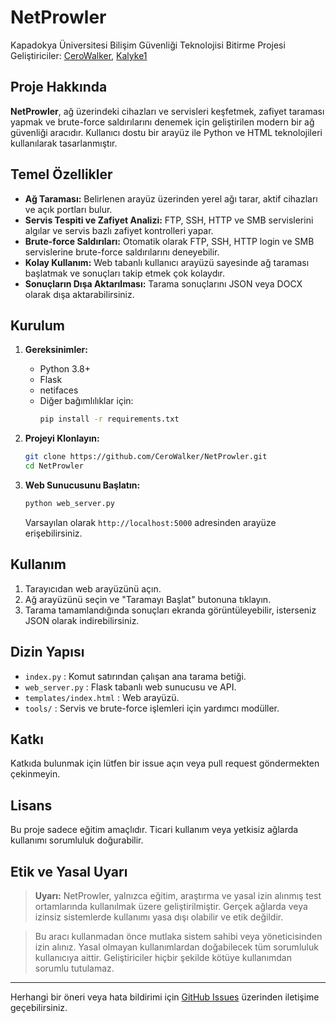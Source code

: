 # NetProwler

Kapadokya Üniversitesi Bilişim Güvenliği Teknolojisi Bitirme Projesi  
Geliştiriciler: [CeroWalker](https://github.com/CeroWalker), [Kalyke1](https://github.com/Kalyke1)

## Proje Hakkında

**NetProwler**, ağ üzerindeki cihazları ve servisleri keşfetmek, zafiyet taraması yapmak ve brute-force saldırılarını denemek için geliştirilen modern bir ağ güvenliği aracıdır. Kullanıcı dostu bir arayüz ile Python ve HTML teknolojileri kullanılarak tasarlanmıştır.

## Temel Özellikler

- **Ağ Taraması:** Belirlenen arayüz üzerinden yerel ağı tarar, aktif cihazları ve açık portları bulur.
- **Servis Tespiti ve Zafiyet Analizi:** FTP, SSH, HTTP ve SMB servislerini algılar ve servis bazlı zafiyet kontrolleri yapar.
- **Brute-force Saldırıları:** Otomatik olarak FTP, SSH, HTTP login ve SMB servislerine brute-force saldırılarını deneyebilir.
- **Kolay Kullanım:** Web tabanlı kullanıcı arayüzü sayesinde ağ taraması başlatmak ve sonuçları takip etmek çok kolaydır.
- **Sonuçların Dışa Aktarılması:** Tarama sonuçlarını JSON veya DOCX olarak dışa aktarabilirsiniz.

## Kurulum

1. **Gereksinimler:**
   - Python 3.8+
   - Flask
   - netifaces
   - Diğer bağımlılıklar için:  
     ```bash
     pip install -r requirements.txt
     ```

2. **Projeyi Klonlayın:**
   ```bash
   git clone https://github.com/CeroWalker/NetProwler.git
   cd NetProwler
   ```

3. **Web Sunucusunu Başlatın:**
   ```bash
   python web_server.py
   ```
   Varsayılan olarak `http://localhost:5000` adresinden arayüze erişebilirsiniz.

## Kullanım

1. Tarayıcıdan web arayüzünü açın.
2. Ağ arayüzünü seçin ve "Taramayı Başlat" butonuna tıklayın.
3. Tarama tamamlandığında sonuçları ekranda görüntüleyebilir, isterseniz JSON olarak indirebilirsiniz.

## Dizin Yapısı

- `index.py` : Komut satırından çalışan ana tarama betiği.
- `web_server.py` : Flask tabanlı web sunucusu ve API.
- `templates/index.html` : Web arayüzü.
- `tools/` : Servis ve brute-force işlemleri için yardımcı modüller.

## Katkı

Katkıda bulunmak için lütfen bir issue açın veya pull request göndermekten çekinmeyin.

## Lisans

Bu proje sadece eğitim amaçlıdır. Ticari kullanım veya yetkisiz ağlarda kullanımı sorumluluk doğurabilir.

## Etik ve Yasal Uyarı

> **Uyarı:** NetProwler, yalnızca eğitim, araştırma ve yasal izin alınmış test ortamlarında kullanılmak üzere geliştirilmiştir. Gerçek ağlarda veya izinsiz sistemlerde kullanımı yasa dışı olabilir ve etik değildir.  

> Bu aracı kullanmadan önce mutlaka sistem sahibi veya yöneticisinden izin alınız. Yasal olmayan kullanımlardan doğabilecek tüm sorumluluk kullanıcıya aittir. Geliştiriciler hiçbir şekilde kötüye kullanımdan sorumlu tutulamaz.

---

Herhangi bir öneri veya hata bildirimi için [GitHub Issues](https://github.com/CeroWalker/NetProwler/issues) üzerinden iletişime geçebilirsiniz.
